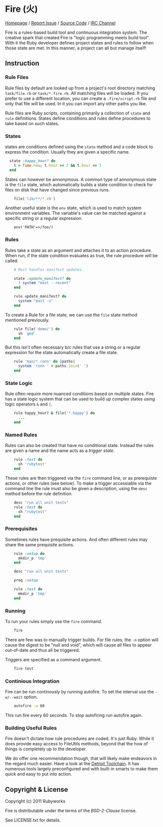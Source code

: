# Fire (火)

[Homepage](http://rubyworks.github.com/fire) /
[Report Issue](http://github.com/rubyworks/fire/issues) /
[Source Code](http://github.com/rubyworks/fire) /
[IRC Channel](http://chat.us.freenode.net/rubyworks)


Fire is a rules-based build tool and continuous integration system.
The creative spark that created Fire is "logic programming meets build tool".
With it the Ruby developer defines project states and rules to follow
when those state are met. In this manner, a project can all but manage
itself!


## Instruction

### Rule Files

Rule files by default are looked up from a project's root directory
matching `task/file.rb` or `task/*.fire.rb`. All matching files will
be loaded. If you prefer to use a different location, you can create
a `.fire/script.rb` file and only that file will be used. In it you
can import any other paths you like.

Rule files are Ruby scripts, containing primarily a collection of
`state` and `rule` definitions. States define conditions and
rules define procedures to take based on such states.

### States

states are  conditions defined using the `state` method
and a code block to express the condition. Usually they
are given a specific name.

```ruby
  state :happy_hour? do
    t = Time.now; t.hour >= 2 && t.hour <= 3
  end
```

States can however be annonymous. A common type of annonymous state
is the `file` state, which automatically builds a state condition
to check for files on disk that have changed since previous runs.

```ruby
    file('lib/**/*.rb')
```

Another useful state is the `env` state, which is used to match
system environment variables. The variable's value can be matched
against a specific string or a regular expression.

```
    env('PATH'=>/foo/)
```

### Rules

Rules take a state as an argument and attaches it to an action
procedure. When run, if the state condition evaluates as true,
the rule procedure will be called.

```ruby
    # Mast handles manifest updates.

    state :update_manifest? do
      ! system "mast --recent"
    end

    rule update_manifest? do
      system "mast -u"
    end
```

To create a Rule for a file state, we can use the `file` state
method mentioned previously.

```ruby
    rule file('demo/') do
      sh `qed`
    end
```

But this isn't often necessary b/c rules that use a string or a 
regular expression for the state automatically create a file state.

```ruby
    rule 'man/*.ronn' do |paths|
      system 'ronn ' + paths.join(' ')
    end
```

### State Logic

Rule often require more nuanced conditions based on multiple states. 
Fire has a state logic system that can be used to build up complex
states using logic operators `&` and `|`.

```ruby
    rule happy_hour? & file('*.happy') do
      ...
    end
```

### Named Rules

Rules can also be created that have no conditional state. Instead
the rules are given a name and the name acts as a *trigger state*.

```ruby
    rule :test do
      sh 'rubytest'
    end
```

These rules are then triggered via the `fire` command line, or
as prerequiste actions, or other rules (see below). To make
a trigger accessiable via the command line the rule must also
be given a description, using the `desc` method before the
rule definition.

```ruby
    desc "run all unit tests"
    rule :test do
      sh "rubytest"
    end
```

### Prerequisites

Sometimes rules have prequisite actions. And often different
rules may share the same prequisite actions.

```ruby
    rule :setup do
      mkdir_p 'tmp'
    end

    desc "run all unit tests"

    preq :setup

    rule :test do
      mkdir_p 'tmp'
    end
```

### Running

To run your rules simply use the `fire` command.

```sh
    fire
```

There are few was to manually trigger builds. For file rules, 
the `-n` option will cause the digest to be "null and void",
which will cause all files to appear out-of-date and thus all
be triggered.

Triggers are specified as a command argument.

```sh
    fire test
```


### Continious Integration

Fire can be run continously by running autofire. To set the 
interval use the `-w/--wait` option.

```sh
    autofire -w 60
```

This run fire every 60 seconds. To stop autofiring run autofire
again.


### Building Useful Rules

Fire doesn't dictate how rule procedures are coded. It's just Ruby.
While it does provide easy access to FileUtils methods, beyond that
the how of things is completely up to the developer.

We do offer one recommendation though, that will likely make endeavors
in the regard much easier. Have a look at the [Detroit Toolchain](http://rubyworks.github.com/detroit).
It has numerous tools largely preconfigured and with built-in smarts to
make them quick and easy to put into action.


## Copyright & License

Copyright (c) 2011 Rubyworks

Fire is distributable under the terms of the *BSD-2-Clause* license.

See LICENSE.txt for details.
